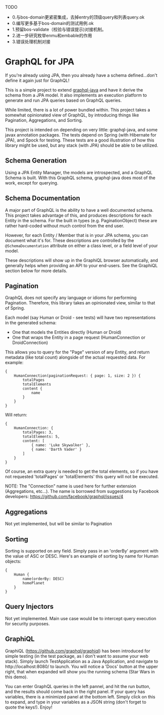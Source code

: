 TODO

- 0.与bos-domain更紧密集成，去掉entry的顶级query和列表query.ok
- 0.编写更多基于bos-domain的测试用例.ok
- 1.预留bos-validate（校验与错误提示)对接机制。
- 2.进一步研究枚举enmu和embable的作用
- 3.错误处理机制对接





GraphQL for JPA
===============

If you're already using JPA, then you already have a schema defined...don't define it again just for GraphQL!

This is a simple project to extend [graphql-java](https://github.com/andimarek/graphql-java) and have it derive the
schema from a JPA model.  It also implements an execution platform to generate and run JPA queries based on
GraphQL queries.

While limited, there is a lot of power bundled within.  This project takes a somewhat opinionated view of GraphQL, by
introducing things like Pagination, Aggregations, and Sorting.

This project is intended on depending on very little: graphql-java, and some javax annotation packages.  The tests depend
on Spring (with Hibernate for JPA), and Spock for testing.  These tests are a good illustration of how this library might
be used, but any stack (with JPA) should be able to be utilized.

Schema Generation
-----------------

Using a JPA Entity Manager, the models are introspected, and a GraphQL Schema is built.  With this GraphQL schema,
graphql-java does most of the work, except for querying.

Schema Documentation
--------------------

A major part of GraphQL is the ability to have a well documented schema.  This project takes advantage of this, and produces
descriptions for each Entity in the schema.  For the built in types (e.g. PaginationObject) these are rather hard-coded
without much control from the end user.

However, for each Entity / Member that is in your JPA schema, you can document what it's for.  These descriptions are controlled
by the `@SchemaDocumentation` attribute on either a class level, or a field level of your model.

These descriptions will show up in the GraphiQL browser automatically, and generally helps when providing an API to your
end-users.  See the GraphiQL section below for more details.

Pagination
----------

GraphQL does not specify any language or idioms for performing Pagination.  Therefore, this library takes an opinionated
view, similar to that of Spring.

Each model (say Human or Droid - see tests) will have two representations in the generated schema:

- One that models the Entities directly (Human or Droid)
- One that wraps the Entity in a page request (HumanConnection or DroidConnection)

This allows you to query for the "Page" version of any Entity, and return metadata (like total count) alongside of the
actual requested data.  For example:

    {
        HumanConnection(paginationRequest: { page: 1, size: 2 }) {
            totalPages
            totalElements
            content {
                name
            }
        }
    }

Will return:

    {
        HumanConnection: {
            totalPages: 3,
            totalElements: 5,
            content: [
                { name: 'Luke Skywalker' },
                { name: 'Darth Vader' }
            ]
        }
    }

Of course, an extra query is needed to get the total elements, so if you have not requested 'totalPages' or 'totalElements'
this query will not be executed.

NOTE: The "Connection" name is used here for further extension (Aggregations, etc...).  The name is borrowed
from suggestions by Facebook developers: https://github.com/facebook/graphql/issues/4

Aggregations
------------

Not yet implemented, but will be similar to Pagination

Sorting
-------

Sorting is supported on any field.  Simply pass in an 'orderBy' argument with the value of ASC or DESC.  Here's an example
of sorting by name for Human objects:

    {
        Human {
            name(orderBy: DESC)
            homePlanet
        }
    }

Query Injectors
---------------

Not yet implemented.  Main use case would be to intercept query execution for security purposes.

GraphiQL
--------

GraphiQL (https://github.com/graphql/graphiql) has been introduced for simple testing (in the test package, as I don't
want to assume your web stack).  Simply launch TestApplication as a Java Application, and navigate to http://localhost:8080/
to launch.  You will notice a 'Docs' button at the upper right, that when expanded will show you the running schema (Star
Wars in this demo).

You can enter GraphQL queries in the left pannel, and hit the run button, and the results should come back in the right
panel.  If your query has variables, there is a minimized panel at the bottom left.  Simply click on this to expand, and
type in your variables as a JSON string (don't forget to quote the keys!).  Enjoy!